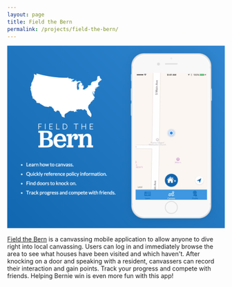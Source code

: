 ```yaml
---
layout: page
title: Field the Bern
permalink: /projects/field-the-bern/
---
```


<img src="/img/field-the-bern.png" alt="Field the Bern" />

[Field the Bern](https://fieldthebern.com/) is a canvassing mobile application to allow anyone to dive right into local canvassing. Users can log in and immediately browse the area to see what houses have been visited and which haven't. After knocking on a door and speaking with a resident, canvassers can record their interaction and gain points. Track your progress and compete with friends. Helping Bernie win is even more fun with this app!
